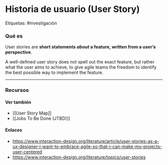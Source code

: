 # Historia de usuario (User Story)

Etiquetas: #investigación

### Qué es

User stories are **short statements **_**about**_** a feature, written from a user’s perspective**.

A well-defined user story does not spell out the exact feature, but rather what the user aims to achieve, to give agile teams the freedom to identify the best possible way to implement the feature.

***

### Recursos

#### Ver también

* \[\[User Story Map]]
* \[\[Jobs To Be Done (JTBD)]]

#### Enlaces

* https://www.interaction-design.org/literature/article/user-stories-as-a-ux-designer-i-want-to-embrace-agile-so-that-i-can-make-my-projects-user-centered
* https://www.interaction-design.org/literature/topics/user-stories
